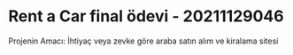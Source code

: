# Rent a Car final ödevi - 20211129046
Projenin Amacı: İhtiyaç veya zevke göre araba satın alım ve kiralama sitesi
